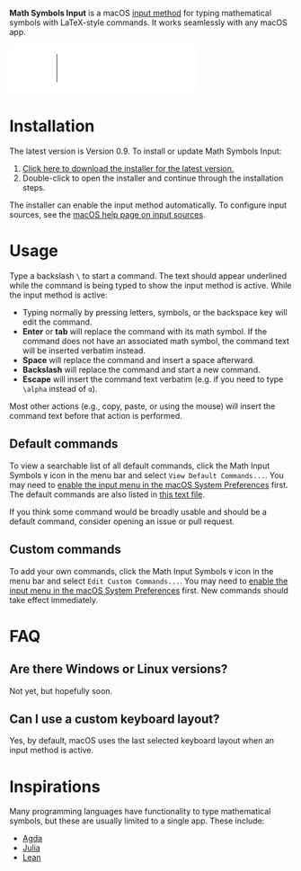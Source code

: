 **Math Symbols Input** is a macOS [input method](https://en.wikipedia.org/wiki/Input_method) for typing mathematical symbols with LaTeX-style commands.
It works seamlessly with any macOS app.

![Math Symbols Input Demo](demo.gif)

# Installation

The latest version is Version 0.9. To install or update Math Symbols Input:

1. [Click here to download the installer for the latest version.](https://github.com/knrafto/MathSymbolsInput/releases/download/v0.9/MathSymbolsInput.pkg)
2. Double-click to open the installer and continue through the installation steps.

The installer can enable the input method automatically. To configure input sources, see the [macOS help page on input sources](
https://support.apple.com/guide/mac-help/type-language-mac-input-sources-mchlp1406/mac).

# Usage

Type a backslash `\` to start a command. The text should appear underlined while the command is being typed to show the input method is active. While the input method is active:

* Typing normally by pressing letters, symbols, or the backspace key will edit the command.
* **Enter** or **tab** will replace the command with its math symbol. If the command does not have an associated math symbol, the command text will be inserted verbatim instead.
* **Space** will replace the command and insert a space afterward.
* **Backslash** will replace the command and start a new command.
* **Escape** will insert the command text verbatim (e.g. if you need to type `\alpha` instead of `α`).

Most other actions (e.g., copy, paste, or using the mouse) will insert the command text before that action is performed.

## Default commands

To view a searchable list of all default commands, click the Math Input Symbols `∀` icon in the menu bar and select `View Default Commands...`.
You may need to [enable the input menu in the macOS System Preferences](https://support.apple.com/guide/mac-help/type-language-mac-input-sources-mchlp1406/mac) first.
The default commands are also listed in [this text file](https://github.com/knrafto/MathSymbolsInput/blob/master/MathSymbolsInput/commands.txt).

If you think some command would be broadly usable and should be a default command, consider opening an issue or pull request.

## Custom commands

To add your own commands, click the Math Input Symbols `∀` icon in the menu bar and select `Edit Custom Commands...`.
You may need to [enable the input menu in the macOS System Preferences](https://support.apple.com/guide/mac-help/type-language-mac-input-sources-mchlp1406/mac) first.
New commands should take effect immediately.

# FAQ

## Are there Windows or Linux versions?

Not yet, but hopefully soon.

## Can I use a custom keyboard layout?

Yes, by default, macOS uses the last selected keyboard layout when an input method is active.

# Inspirations

Many programming languages have functionality to type mathematical symbols, but these are usually limited to a single app. These include:

* [Agda](https://agda.readthedocs.io/en/latest/tools/emacs-mode.html#unicode-input)
* [Julia](https://docs.julialang.org/en/v1/manual/unicode-input/)
* [Lean](https://leanprover.github.io/reference/using_lean.html#features)
